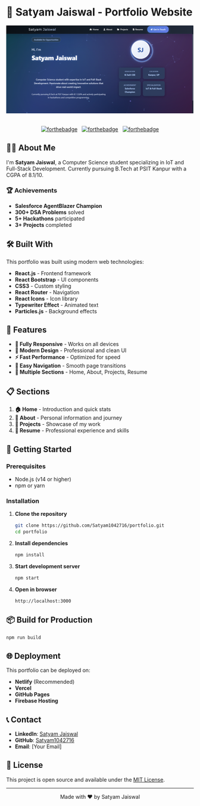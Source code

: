 # 🚀 Satyam Jaiswal - Portfolio Website

<div align="center">
  <img alt="Portfolio Demo" src="./Images/Screenshot 2025-07-06 035303.png" />
</div>

<br/>

<div align="center">

[![forthebadge](https://forthebadge.com/images/badges/built-with-love.svg)](https://forthebadge.com) &nbsp;
[![forthebadge](https://forthebadge.com/images/badges/made-with-javascript.svg)](https://forthebadge.com) &nbsp;
[![forthebadge](https://forthebadge.com/images/badges/open-source.svg)](https://forthebadge.com)

</div>

## 👨‍💻 About Me

I'm **Satyam Jaiswal**, a Computer Science student specializing in IoT and Full-Stack Development. Currently pursuing B.Tech at PSIT Kanpur with a CGPA of 8.1/10.

### 🏆 Achievements
- **Salesforce AgentBlazer Champion**
- **300+ DSA Problems** solved
- **5+ Hackathons** participated
- **3+ Projects** completed

## 🛠️ Built With

This portfolio was built using modern web technologies:

- **React.js** - Frontend framework
- **React Bootstrap** - UI components
- **CSS3** - Custom styling
- **React Router** - Navigation
- **React Icons** - Icon library
- **Typewriter Effect** - Animated text
- **Particles.js** - Background effects

## 🚀 Features

- **📱 Fully Responsive** - Works on all devices
- **🎨 Modern Design** - Professional and clean UI
- **⚡ Fast Performance** - Optimized for speed
- **🔗 Easy Navigation** - Smooth page transitions
- **📄 Multiple Sections** - Home, About, Projects, Resume

## 📋 Sections

1. **🏠 Home** - Introduction and quick stats
2. **👤 About** - Personal information and journey
3. **💼 Projects** - Showcase of my work
4. **📄 Resume** - Professional experience and skills

## 🚀 Getting Started

### Prerequisites
- Node.js (v14 or higher)
- npm or yarn

### Installation

1. **Clone the repository**
   ```bash
   git clone https://github.com/Satyam1042716/portfolio.git
   cd portfolio
   ```

2. **Install dependencies**
   ```bash
   npm install
   ```

3. **Start development server**
   ```bash
   npm start
   ```

4. **Open in browser**
   ```
   http://localhost:3000
   ```

## 📦 Build for Production

```bash
npm run build
```

## 🌐 Deployment

This portfolio can be deployed on:
- **Netlify** (Recommended)
- **Vercel**
- **GitHub Pages**
- **Firebase Hosting**

## 📞 Contact

- **LinkedIn**: [Satyam Jaiswal](https://linkedin.com/in/satyam-jaiswal-15489a259)
- **GitHub**: [Satyam1042716](https://github.com/Satyam1042716)
- **Email**: [Your Email]

## 📄 License

This project is open source and available under the [MIT License](LICENSE).

---

<div align="center">
  Made with ❤️ by Satyam Jaiswal
</div>
